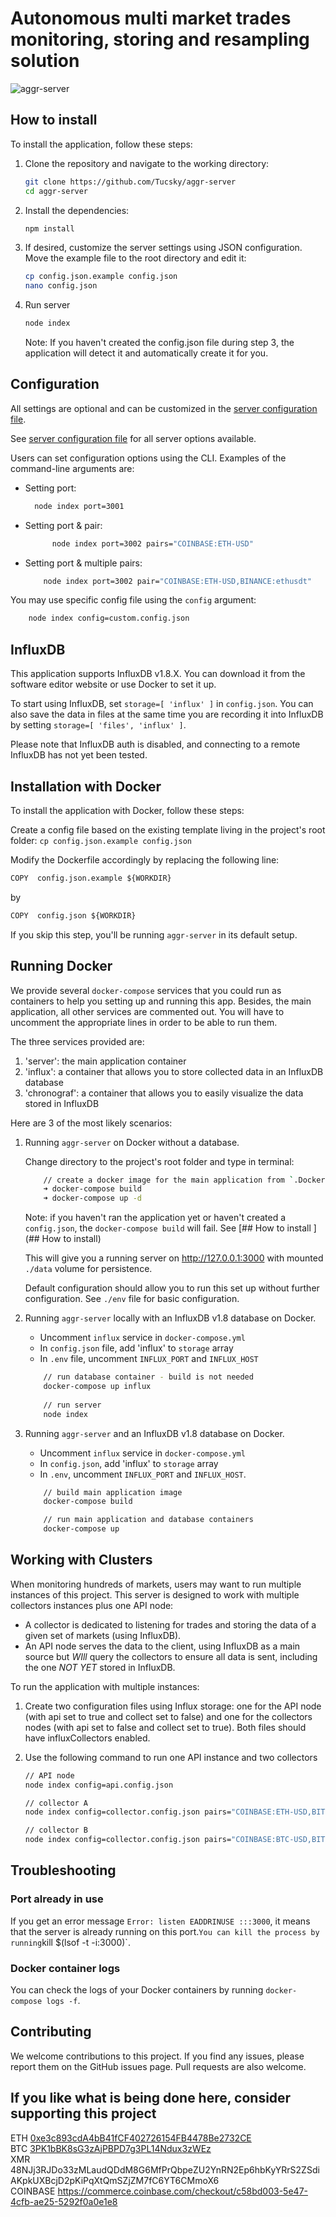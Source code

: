 # Autonomous multi market trades monitoring, storing and resampling solution

![aggr-server](https://i.imgur.com/slF3jDy.png)

## How to install

To install the application, follow these steps:

1. Clone the repository and navigate to the working directory:

    ```bash
    git clone https://github.com/Tucsky/aggr-server
    cd aggr-server
    ```

2. Install the dependencies:

    ```bash
    npm install
    ```

3. If desired, customize the server settings using JSON configuration. Move the example file to the root directory and edit it:

    ```bash
    cp config.json.example config.json
    nano config.json
    ```

4. Run server

    ```bash
    node index
    ```

    Note: If you haven't created the config.json file during step 3, the application will detect it  and automatically create it for you.

## Configuration

All settings are optional and can be customized in the [server configuration file](config.json.example).

See [server configuration file](src/config.js) for all server options available.

Users can set configuration options using the CLI. Examples of the command-line arguments are:

- Setting port:
  
  ```bash
    node index port=3001
  ```

- Setting port & pair:
  
  ```bash
        node index port=3002 pairs="COINBASE:ETH-USD"
  ````

- Setting port & multiple pairs:

    ```bash
        node index port=3002 pair="COINBASE:ETH-USD,BINANCE:ethusdt"
    ````

You may use specific config file using the `config` argument:

```bash
    node index config=custom.config.json
```

## InfluxDB

This application supports InfluxDB v1.8.X. You can download it from the software editor website or use Docker to set it up.

To start using InfluxDB, set `storage=[ 'influx' ]` in `config.json`. You can also save the data in files at the same time you are recording it into InfluxDB by setting `storage=[ 'files', 'influx' ]`.

Please note that InfluxDB auth is disabled, and connecting to a remote InfluxDB has not yet been tested.

## Installation with Docker

To install the application with Docker, follow these steps:

Create a config file based on the existing template living in the project's root folder:
`cp config.json.example config.json`

Modify the Dockerfile accordingly by replacing the following line:

```txt
COPY  config.json.example ${WORKDIR}
```

by

```txt
COPY  config.json ${WORKDIR}
```

If you skip this step, you'll be running `aggr-server` in its default setup.

## Running Docker

We provide several `docker-compose` services that you could run as containers to help you setting up and running this app. Besides, the main application, all other services are commented out. You will have to uncomment the appropriate lines in order to be able to run them.

The three services provided are:

1. 'server': the main application container
2. 'influx': a container that allows you to store collected data in an InfluxDB database
3. 'chronograf': a container that allows you to easily visualize the data stored in InfluxDB

Here are 3 of the most likely scenarios:

1. Running `aggr-server` on Docker without a database.

    Change directory to the project's root folder and type in terminal:

    ```bash
        // create a docker image for the main application from `.Dockerfile`
        ➜ docker-compose build
        ➜ docker-compose up -d
    ```

    Note: if you haven't ran the application yet or haven't created a `config.json`, the  `docker-compose build` will fail. See [## How to install
    ](## How to install)

    This will give you a running server on <http://127.0.0.1:3000> with mounted `./data` volume for persistence.

    Default configuration should allow you to run this set up without further configuration. See `./env` file for basic configuration.

2. Running `aggr-server` locally with an InfluxDB v1.8 database on Docker.

    - Uncomment  `influx` service in `docker-compose.yml`
    - In `config.json` file, add 'influx' to `storage` array
    - In `.env` file,  uncomment `INFLUX_PORT` and `INFLUX_HOST`

    ```bash
        // run database container - build is not needed
        docker-compose up influx
        
        // run server
        node index
    ```

3. Running `aggr-server` and an InfluxDB v1.8 database on Docker.

    - Uncomment  `influx` service in `docker-compose.yml`
    - In `config.json`, add 'influx' to `storage` array
    - In `.env`,  uncomment `INFLUX_PORT` and `INFLUX_HOST`.

    ```bash
        // build main application image
        docker-compose build

        // run main application and database containers
        docker-compose up
    ```

## Working with Clusters

When monitoring hundreds of markets, users may want to run multiple instances of this project. This server is designed to work with multiple collectors instances plus one API node:

- A collector is dedicated to listening for trades and storing the data of a given set of markets (using InfluxDB).
- An API node serves the data to the client, using InfluxDB as a main source but *WIll* query the collectors to ensure all data is sent, including the one *NOT YET* stored in InfluxDB.

To run the application with multiple instances:

1. Create two configuration files using Influx storage: one for the API node (with api set to true and collect set to false) and one for the collectors nodes (with api set to false and collect set to true). Both files should have influxCollectors enabled.
2. Use the following command to run one API instance and two collectors

    ```bash
    // API node
    node index config=api.config.json

    // collector A
    node index config=collector.config.json pairs="COINBASE:ETH-USD,BITSTAMP:ethusdt"

    // collector B
    node index config=collector.config.json pairs="COINBASE:BTC-USD,BITSTAMP:btcusdt"
    ```

## Troubleshooting

### Port already in use

If you get an error message `Error: listen EADDRINUSE :::3000`, it means that the server is already running on this port.`
You can kill the process by running `kill $(lsof -t -i:3000)`.

### Docker container logs

You can check the logs of your Docker containers by running `docker-compose logs -f`.

## Contributing

We welcome contributions to this project. If you find any issues, please report them on the GitHub issues page. Pull requests are also welcome.

## If you like what is being done here, consider supporting this project

ETH [0xe3c893cdA4bB41fCF402726154FB4478Be2732CE](https://etherscan.io/address/0xe3c893cdA4bB41fCF402726154FB4478Be2732CE)\
BTC [3PK1bBK8sG3zAjPBPD7g3PL14Ndux3zWEz](bitcoin:3PK1bBK8sG3zAjPBPD7g3PL14Ndux3zWEz)\
XMR 48NJj3RJDo33zMLaudQDdM8G6MfPrQbpeZU2YnRN2Ep6hbKyYRrS2ZSdiAKpkUXBcjD2pKiPqXtQmSZjZM7fC6YT6CMmoX6\
COINBASE
<https://commerce.coinbase.com/checkout/c58bd003-5e47-4cfb-ae25-5292f0a0e1e8>
